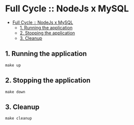 # Full Cycle :: NodeJs x MySQL

- [Full Cycle :: NodeJs x MySQL](#full-cycle--nodejs-x-mysql)
  - [1. Running the application](#1-running-the-application)
  - [2. Stopping the application](#2-stopping-the-application)
  - [3. Cleanup](#3-cleanup)

## 1. Running the application

```shell
make up
```

## 2. Stopping the application

```shell
make down
```

## 3. Cleanup

```shell
make cleanup
```
